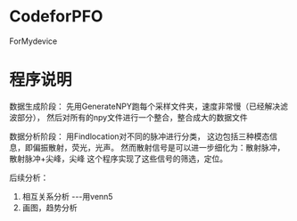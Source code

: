 # CodeforPFO
ForMydevice

# 程序说明
数据生成阶段：
先用GenerateNPY跑每个采样文件夹，速度非常慢（已经解决滤波部分），
然后对所有的npy文件进行一个整合，整合成大的数据文件

数据分析阶段：
用Findlocation对不同的脉冲进行分类，
这边包括三种模态信息，即偏振散射，荧光，光声。
然而散射信号是可以进一步细化为：散射脉冲，散射脉冲+尖峰，尖峰
这个程序实现了这些信号的筛选，定位。

后续分析：
1. 相互关系分析 ---用venn5
2. 画图，趋势分析

